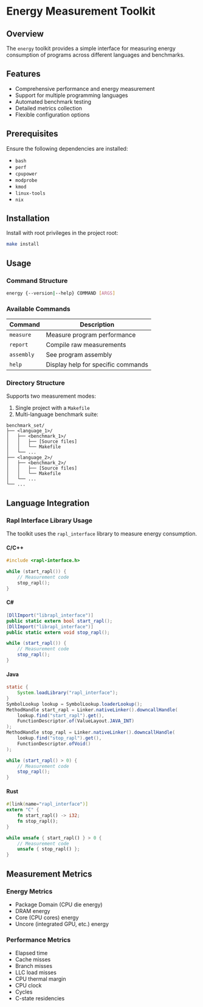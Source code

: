 # Energy Measurement Toolkit

## Overview

The `energy` toolkit provides a simple interface for measuring energy consumption of programs across different languages and benchmarks.

## Features

- Comprehensive performance and energy measurement
- Support for multiple programming languages
- Automated benchmark testing
- Detailed metrics collection
- Flexible configuration options

## Prerequisites

Ensure the following dependencies are installed:
- `bash`
- `perf`
- `cpupower`
- `modprobe`
- `kmod`
- `linux-tools`
- `nix`

## Installation

Install with root privileges in the project root:
```bash
make install
```

## Usage

### Command Structure

```bash
energy {--version|--help} COMMAND [ARGS]
```

### Available Commands

| Command | Description |
|---------|-------------|
| `measure` | Measure program performance |
| `report` | Compile raw measurements |
| `assembly` | See program assembly |
| `help` | Display help for specific commands |

### Directory Structure

Supports two measurement modes:
1. Single project with a `Makefile`
2. Multi-language benchmark suite:

```
benchmark_set/
├── <language_1>/
│   ├── <benchmark_1>/
│   │   ├── [Source files]  
│   │   └── Makefile
│   └── ...
├── <language_2>/
│   ├── <benchmark_2>/
│   │   ├── [Source files]  
│   │   └── Makefile
│   └── ...
└── ...
```

## Language Integration

### Rapl Interface Library Usage

The toolkit uses the `rapl_interface` library to measure energy consumption.

#### C/C++
```c
#include <rapl-interface.h>

while (start_rapl()) {
    // Measurement code
    stop_rapl();
}
```

#### C#
```csharp
[DllImport("librapl_interface")]
public static extern bool start_rapl();
[DllImport("librapl_interface")]
public static extern void stop_rapl();

while (start_rapl()) {
    // Measurement code
    stop_rapl();
}
```

#### Java
```java
static {
    System.loadLibrary("rapl_interface");
}
SymbolLookup lookup = SymbolLookup.loaderLookup();
MethodHandle start_rapl = Linker.nativeLinker().downcallHandle(
    lookup.find("start_rapl").get(),
    FunctionDescriptor.of(ValueLayout.JAVA_INT)
);
MethodHandle stop_rapl = Linker.nativeLinker().downcallHandle(
    lookup.find("stop_rapl").get(),
    FunctionDescriptor.ofVoid()
);

while (start_rapl() > 0) {
    // Measurement code
    stop_rapl();
}
```

#### Rust
```rust
#[link(name="rapl_interface")]
extern "C" {
    fn start_rapl() -> i32;
    fn stop_rapl();
}

while unsafe { start_rapl() } > 0 {
    // Measurement code
    unsafe { stop_rapl() };
}
```

## Measurement Metrics

### Energy Metrics
- Package Domain (CPU die energy)
- DRAM energy
- Core (CPU cores) energy
- Uncore (integrated GPU, etc.) energy

### Performance Metrics
- Elapsed time
- Cache misses
- Branch misses
- LLC load misses
- CPU thermal margin
- CPU clock
- Cycles
- C-state residencies
